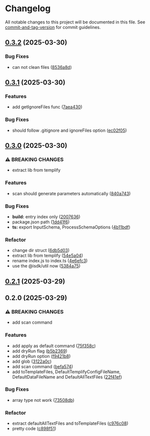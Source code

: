 # Changelog

All notable changes to this project will be documented in this file. See [commit-and-tag-version](https://github.com/absolute-version/commit-and-tag-version) for commit guidelines.

## [0.3.2](https://github.com/isdk/templify-lib.js/compare/v0.3.1...v0.3.2) (2025-03-30)


### Bug Fixes

* can not clean files ([8536a8d](https://github.com/isdk/templify-lib.js/commit/8536a8d22a86abe93a71a559c282ac2c3f8e537c))

## [0.3.1](https://github.com/isdk/templify-lib.js/compare/v0.3.0...v0.3.1) (2025-03-30)


### Features

* add getIgnoreFiles func ([7aea430](https://github.com/isdk/templify-lib.js/commit/7aea430dadfbfa5353e77f43e6e7442a0ae9fcce))


### Bug Fixes

* should follow .gitignore and ignoreFiles option ([ec02f05](https://github.com/isdk/templify-lib.js/commit/ec02f05e6f7a37e4b8fe2c2f76d0c014dea6cacf))

## [0.3.0](https://github.com/isdk/templify-lib.js/compare/v0.2.1...v0.3.0) (2025-03-30)


### ⚠ BREAKING CHANGES

* extract lib from templify

### Features

* scan should generate parameters automatically ([840a743](https://github.com/isdk/templify-lib.js/commit/840a7438c7889f042469376a5b72481d11dba01e))


### Bug Fixes

* **build:** entry index only ([2007636](https://github.com/isdk/templify-lib.js/commit/20076368a2ea63f564fe8b3ad9198a87e993363a))
* package.json path ([1dd41f6](https://github.com/isdk/templify-lib.js/commit/1dd41f623bfe3ede94ce6a1aa2bb29a312d91661))
* **ts:** export InputSchema, ProcessSchemaOptions ([4b11bdf](https://github.com/isdk/templify-lib.js/commit/4b11bdfbcc3468955d4e96a54c0792fd53f151f7))


### Refactor

* change dir struct ([6db5d03](https://github.com/isdk/templify-lib.js/commit/6db5d03e410a39aba1c1a0db0cde7d148e3a446f))
* extract lib from templify ([54e5a04](https://github.com/isdk/templify-lib.js/commit/54e5a04f3b2b648087069ac21b5e26809bf3d15e))
* rename index.js to index.ts ([4e6efc3](https://github.com/isdk/templify-lib.js/commit/4e6efc37d423f4a983be918e8703b4077664c03d))
* use the @isdk/util now ([5384a75](https://github.com/isdk/templify-lib.js/commit/5384a754c2bed221294b4fc7b62fbc092ad6978b))

## [0.2.1](https://github.com/isdk/templify.js/compare/v0.2.0...v0.2.1) (2025-03-29)

## 0.2.0 (2025-03-29)


### ⚠ BREAKING CHANGES

* add scan command

### Features

* add apply as default command ([75f358c](https://github.com/isdk/templify.js/commit/75f358cb5ac159eb2b89f0f2fb555778c55fd6f4))
* add dryRun flag ([b5b2369](https://github.com/isdk/templify.js/commit/b5b236995841dfd8051e2b1c04b24c058bd31d47))
* add dryRun option ([f9421b8](https://github.com/isdk/templify.js/commit/f9421b8ab2b42c785cdf6a5c67354e3c31576189))
* add glob ([3122a0c](https://github.com/isdk/templify.js/commit/3122a0c24562353b9c3b926ed9b22ef7daee3403))
* add scan command ([befa574](https://github.com/isdk/templify.js/commit/befa574db25894b7b8471da4bbdba5520308f562))
* add toTemplateFiles, DefaultTemplifyConfigFileName, DefaultDataFileName and DefaultAllTextFiles ([22f41ef](https://github.com/isdk/templify.js/commit/22f41ef43d276d501d6b7ed8a658d7ff550224ce))


### Bug Fixes

* array type not work ([73508db](https://github.com/isdk/templify.js/commit/73508db19776303229432cee30c87a31bf6af930))


### Refactor

* extract defaultAllTextFiles and toTemplateFiles ([c976c08](https://github.com/isdk/templify.js/commit/c976c084d461a4cfede8e6931fb2059b07bceef3))
* pretty code ([c898f51](https://github.com/isdk/templify.js/commit/c898f51bda5936b6fdda54cca109a80ee278987a))
